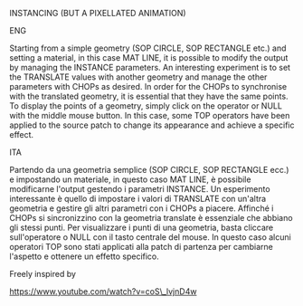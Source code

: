 ﻿INSTANCING (BUT A PIXELLATED ANIMATION)



ENG

Starting from a simple geometry (SOP CIRCLE, SOP RECTANGLE etc.) and setting a material, in this case MAT LINE, it is possible to modify the output by managing the INSTANCE parameters. An interesting experiment is to set the TRANSLATE values with another geometry and manage the other parameters with CHOPs as desired. In order for the CHOPs to synchronise with the translated geometry, it is essential that they have the same points. To display the points of a geometry, simply click on the operator or NULL with the middle mouse button. In this case, some TOP operators have been applied to the source patch to change its appearance and achieve a specific effect. 


ITA

Partendo da una geometria semplice (SOP CIRCLE, SOP RECTANGLE ecc.) e impostando un materiale, in questo caso MAT LINE, è possibile modificarne l'output gestendo i parametri INSTANCE. Un esperimento interessante è quello di impostare i valori di TRANSLATE con un'altra geometria e gestire gli altri parametri con i CHOPs a piacere. Affinché i CHOPs si sincronizzino con la geometria translate è essenziale che abbiano gli stessi punti. Per visualizzare i punti di una geometria, basta cliccare sull'operatore o NULL con il tasto centrale del mouse. In questo caso alcuni operatori TOP sono stati applicati alla patch di partenza per cambiarne l'aspetto e ottenere un effetto specifico. 


Freely inspired by

https://www.youtube.com/watch?v=coS\_lvjnD4w
